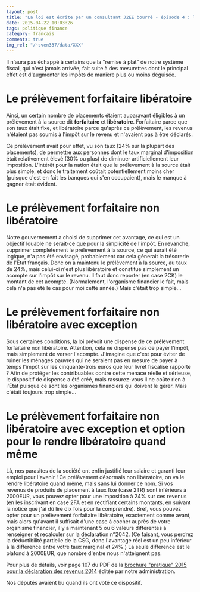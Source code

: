 ```yaml
---
layout: post
title: "La loi est écrite par un consultant J2EE bourré - épisode 4 : l'option pour une imposition à 24% des intérêts"
date: 2015-04-22 10:03:26
tags: politique finance
category: francais
comments: true
img_rel: "/~sven337/data/XXX"
---
```


Il n'aura pas échappé à certains que la "remise à plat" de notre système fiscal, qui n'est jamais arrivée, fait suite à des mesurettes dont le principal effet est d'augmenter les impôts de manière plus ou moins déguisée.

# Le prélèvement forfaitaire libératoire

Ainsi, un certain nombre de placements étaient auparavant éligibles à un prélèvement à la source dit **forfaitaire** et **libératoire**. Forfaitaire parce que son taux était fixe, et libératoire parce qu'après ce prélèvement, les revenus n'étaient pas soumis à l'impôt sur le revenu et n'avaient pas à être déclarés.

Ce prélèvement avait pour effet, vu son taux (24% sur la plupart des placements), de permettre aux personnes dont le taux marginal d'imposition était relativement élevé (30% ou plus) de diminuer artificiellement leur imposition. L'intérêt pour la nation était que le prélèvement à la source était plus simple, et donc le traitement coûtait potentiellement moins cher (puisque c'est en fait les banques qui s'en occupaient), mais le manque à gagner était évident.

# Le prélèvement forfaitaire non libératoire

Notre gouvernement a choisi de supprimer cet avantage, ce qui est un objectif louable ne serait-ce que pour la simplicité de l'impôt. En revanche, supprimer complètement le prélèvement à la source, ce qui aurait été logique, n'a pas été envisagé, probablement car cela gênerait la trésorerie de l'État français. Donc on a maintenu le prélèvement à la source, au taux de 24%, mais celui-ci n'est plus libératoire et constitue simplement un acompte sur l'impôt sur le revenu. Il faut donc reporter (en case 2CK) le montant de cet acompte. (Normalement, l'organisme financier le fait, mais cela n'a pas été le cas pour moi cette année.)
Mais c'était trop simple...


# Le prélèvement forfaitaire non libératoire avec exception

Sous certaines conditions, la loi prévoit une dispense de ce prélèvement forfaitaire non libératoire. Attention, cela ne dispense pas de payer l'impôt, mais simplement de verser l'acompte. J'imagine que c'est pour éviter de ruiner les ménages pauvres qui ne seraient pas en mesure de payer à temps l'impôt sur les cinquante-trois euros que leur livret fiscalisé rapporte ? Afin de protéger les contribuables contre cette menace réelle et sérieuse, le dispositif de dispense a été créé, mais rassurez-vous il ne coûte rien à l'État puisque ce sont les organismes financiers qui doivent le gérer.
Mais c'était toujours trop simple...

# Le prélèvement forfaitaire non libératoire avec exception et option pour le rendre libératoire quand même

Là, nos parasites de la société ont enfin justifié leur salaire et garanti leur emploi pour l'avenir !
Ce prélèvement désormais non libératoire, on va le rendre libératoire quand même, mais sans lui donner ce nom. Si vos revenus de produits de placement à taux fixe (case 2TR) sont inférieurs à 2000EUR, vous pouvez opter pour une imposition à 24% sur ces revenus (en les inscrivant en case 2FA et en rectifiant certains montants, en suivant la notice que j'ai dû lire dix fois pour la comprendre). Bref, vous pouvez opter pour un prélèvement forfaitaire libératoire, exactement comme avant, mais alors qu'avant il suffisait d'une case à cocher auprès de votre organisme financier, il y a maintenant 5 ou 6 valeurs différentes à renseigner et recalculer sur la déclaration n°2042. (Ce faisant, vous perdrez la déductibilité partielle de la CSG, donc l'avantage réel est un peu inférieur à la différence entre votre taux marginal et 24%.)
La seule différence est le plafond à 2000EUR, que nombre d'entre nous n'atteignent pas. 

Pour plus de détails, voir page 107 du PDF de la [brochure "pratique" 2015 pour la déclaration des revenus 2014](http://www2.impots.gouv.fr/documentation/2015/brochure_ir/files/assets/common/downloads/publication.pdf) éditée par notre administration.

Nos députés avaient bu quand ils ont voté ce dispositif.

